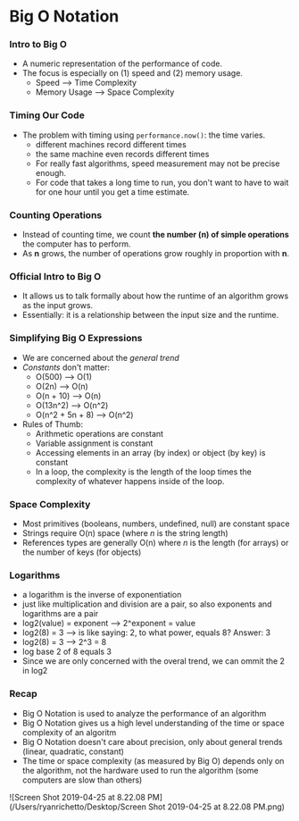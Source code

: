 # Big O Notation

### Intro to Big O

- A numeric representation of the performance of code.
- The focus is especially on (1) speed and (2) memory usage.
  - Speed —> Time Complexity
  - Memory Usage —> Space Complexity

### Timing Our Code

- The problem with timing using `performance.now()`: the time varies.
  - different machines record different times
  - the same machine even records different times
  - For really fast algorithms, speed measurement may not be precise enough.
  - For code that takes a long time to run, you don't want to have to wait for one hour until you get a time estimate.

### Counting Operations

- Instead of counting time, we count **the number (n) of simple operations** the computer has to perform.
- As **n** grows, the number of operations grow roughly in proportion with **n**.



### Official Intro to Big O

- It allows us to talk formally about how the runtime of an algorithm grows as the input grows.
- Essentially: it is a relationship between the input size and the runtime.



### Simplifying Big O Expressions

- We are concerned about the *general trend*
- *Constants* don't matter:
  - O(500) —> O(1)
  - O(2n) —> O(n)
  - O(n + 10) —> O(n)
  - O(13n^2) —> O(n^2)
  - O(n^2 + 5n + 8) —> O(n^2)
- Rules of Thumb:
  - Arithmetic operations are constant
  - Variable assignment is constant
  - Accessing elements in an array (by index) or object (by key) is constant
  - In a loop, the complexity is the length of the loop times the complexity of whatever happens inside of the loop.



### Space Complexity

- Most primitives (booleans, numbers, undefined, null) are constant space
- Strings require O(n) space (where *n* is the string length)
- References types are generally O(n) where *n* is the length (for arrays) or the number of keys (for objects)



### Logarithms

- a logarithm is the inverse of exponentiation
- just like multiplication and division are a pair, so also exponents and logarithms are a pair
- log2(value) = exponent —> 2^exponent = value
- log2(8) = 3 —> is like saying: 2, to what power, equals 8? Answer: 3
- log2(8) = 3 —> 2^3 = 8
- log base 2 of 8 equals 3
- Since we are only concerned with the overal trend, we can ommit the 2 in log2

### Recap

- Big O Notation is used to analyze the performance of an algorithm
- Big O Notation gives us a high level understanding of the time or space complexity of an algoritm
- Big O Notation doesn't care about precision, only about general trends (linear, quadratic, constant)
- The time or space complexity (as measured by Big O) depends only on the algorithm, not the hardware used to run the algorithm (some computers are slow than others)

![Screen Shot 2019-04-25 at 8.22.08 PM](/Users/ryanrichetto/Desktop/Screen Shot 2019-04-25 at 8.22.08 PM.png)